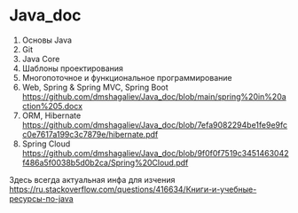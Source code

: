 # Java_doc
1.	Основы Java
2.	Git
3.	Java Core
4.	Шаблоны проектирования
5.	Многопоточное и функциональное программирование
6.	Web, Spring & Spring MVC, Spring Boot https://github.com/dmshagaliev/Java_doc/blob/main/spring%20in%20action%205.docx
7.	ORM, Hibernate https://github.com/dmshagaliev/Java_doc/blob/7efa9082294be1fe9e9fcc0e7617a199c3c7879e/hibernate.pdf
8.	Spring Cloud https://github.com/dmshagaliev/Java_doc/blob/9f0f0f7519c3451463042f486a5f0038b5d0b2ca/Spring%20Cloud.pdf

Здесь всегда актуальная инфа для изчения
https://ru.stackoverflow.com/questions/416634/Книги-и-учебные-ресурсы-по-java
